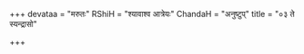 +++
devataa = "मरुतः"
RShiH = "श्यावाश्व आत्रेयः"
ChandaH = "अनुष्टुप्"
title = "०३ ते स्यन्द्रासो"

+++
